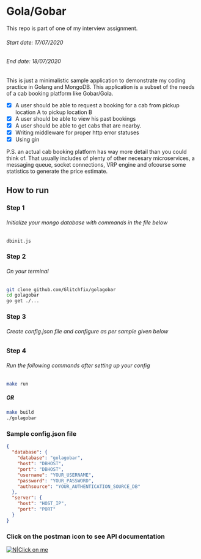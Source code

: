 # Gola/Gobar
This repo is part of one of my interview assignment.
###### Start date: 17/07/2020
###### End date: 18/07/2020

This is just a minimalistic sample application to demonstrate my coding practice in Golang and MongoDB.
This application is a subset of the needs of a cab booking platform like Gobar/Gola.

- [x] A user should be able to request a booking for a cab from pickup location A to pickup location B
- [x] A user should be able to view his past bookings
- [x] A user should be able to get cabs that are nearby.
- [x] Writing middleware for proper http error statuses
- [x] Using gin

P.S. an actual cab booking platform has way more detail than you could think of.
That usually includes of plenty of other necesary microservices, a messaging queue, socket connections, VRP engine and ofcourse some statistics to generate the price estimate.


## How to run
### Step 1
###### Initialize your mongo database with commands in the file below

```sh
dbinit.js
```

### Step 2
###### On your terminal
```sh
git clone github.com/Glitchfix/golagobar
cd golagobar
go get ./...
```

### Step 3
###### Create config.json file and configure as per sample given below

### Step 4
###### Run the following commands after setting up your config
```sh
make run
```

##### OR
```sh
make build
./golagobar
```

### Sample config.json file
```json
{
  "database": {
    "database": "golagobar",
    "host": "DBHOST",
    "port": "DBHOST",
    "username": "YOUR_USERNAME",
    "password": "YOUR_PASSWORD",
    "authsource": "YOUR_AUTHENTICATION_SOURCE_DB"
  },
  "server": {
    "host": "HOST_IP",
    "port": "PORT"
  }
}

```

### Click on the postman icon to see API documentation
[![N|Click on me](https://lh4.googleusercontent.com/Dfqo9J42K7-xRvHW3GVpTU7YCa_zpy3kEDSIlKjpd2RAvVlNfZe5pn8Swaa4TgCWNTuOJOAfwWY=s128-h128-e365)](https://documenter.getpostman.com/view/12089646/T1DjjzRK)